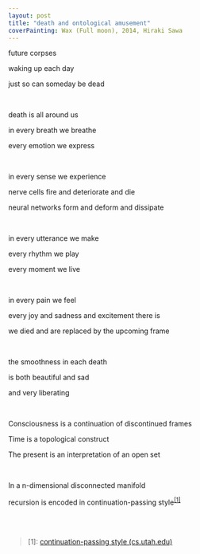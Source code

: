 ```yaml
---
layout: post
title: "death and ontological amusement"
coverPainting: Wax (Full moon), 2014, Hiraki Sawa
---
```


future corpses

waking up each day

just so can someday be dead

<br>

death is all around us

in every breath we breathe

every emotion we express

<br>

in every sense we experience

nerve cells fire and deteriorate and die

neural networks form and deform and dissipate

<br>

in every utterance we make

every rhythm we play

every moment we live

<br>

in every pain we feel

every joy and sadness and excitement there is

we died and are replaced by the upcoming frame

<br>

the smoothness in each death

is both beautiful and sad

and very liberating

<br>

Consciousness is a continuation of discontinued frames

Time is a topological construct

The present is an interpretation of an open set

<br>

In a n-dimensional disconnected manifold

recursion is encoded in continuation-passing style<sup><a href="#words">[1]</a></sup>

<br>
<br>

<div id="words"></div>

> [1]: [continuation-passing style (cs.utah.edu)](https://www.cs.utah.edu/~mflatt/past-courses/cs6520/public_html/s02/cps.pdf)  
>
>
